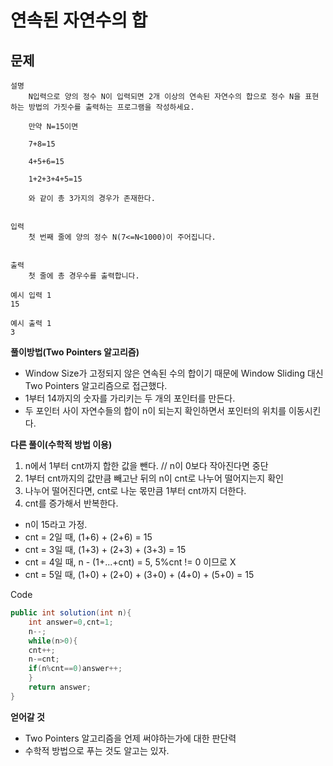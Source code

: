 # 연속된 자연수의 합

## 문제
```
설명
    N입력으로 양의 정수 N이 입력되면 2개 이상의 연속된 자연수의 합으로 정수 N을 표현하는 방법의 가짓수를 출력하는 프로그램을 작성하세요.
    
    만약 N=15이면
    
    7+8=15
    
    4+5+6=15
    
    1+2+3+4+5=15
    
    와 같이 총 3가지의 경우가 존재한다.


입력
    첫 번째 줄에 양의 정수 N(7<=N<1000)이 주어집니다.


출력
    첫 줄에 총 경우수를 출력합니다.
```
```
예시 입력 1
15

예시 출력 1
3
```

**풀이방법(Two Pointers 알고리즘)**
- Window Size가 고정되지 않은 연속된 수의 합이기 때문에 Window Sliding 대신 Two Pointers 알고리즘으로 접근했다.
- 1부터 14까지의 숫자를 가리키는 두 개의 포인터를 만든다.
- 두 포인터 사이 자연수들의 합이 n이 되는지 확인하면서 포인터의 위치를 이동시킨다.

**다른 풀이(수학적 방법 이용)**
1. n에서 1부터 cnt까지 합한 값을 뺀다. // n이 0보다 작아진다면 중단
2. 1부터 cnt까지의 값만큼 빼고난 뒤의 n이 cnt로 나누어 떨어지는지 확인
3. 나누어 떨어진다면, cnt로 나눈 몫만큼 1부터 cnt까지 더한다.
4. cnt를 증가해서 반복한다.
- n이 15라고 가정.
- cnt = 2일 때, (1+6) + (2+6) = 15
- cnt = 3일 때, (1+3) + (2+3) + (3+3) = 15
- cnt = 4일 때, n - (1+...+cnt) = 5, 5%cnt != 0 이므로 X
- cnt = 5일 때, (1+0) + (2+0) + (3+0) + (4+0) + (5+0) = 15

Code
```java
public int solution(int n){
    int answer=0,cnt=1;
    n--;
    while(n>0){
    cnt++;
    n-=cnt;
    if(n%cnt==0)answer++;
    }
    return answer;
}
```

**얻어갈 것**
- Two Pointers 알고리즘을 언제 써야하는가에 대한 판단력
- 수학적 방법으로 푸는 것도 알고는 있자.